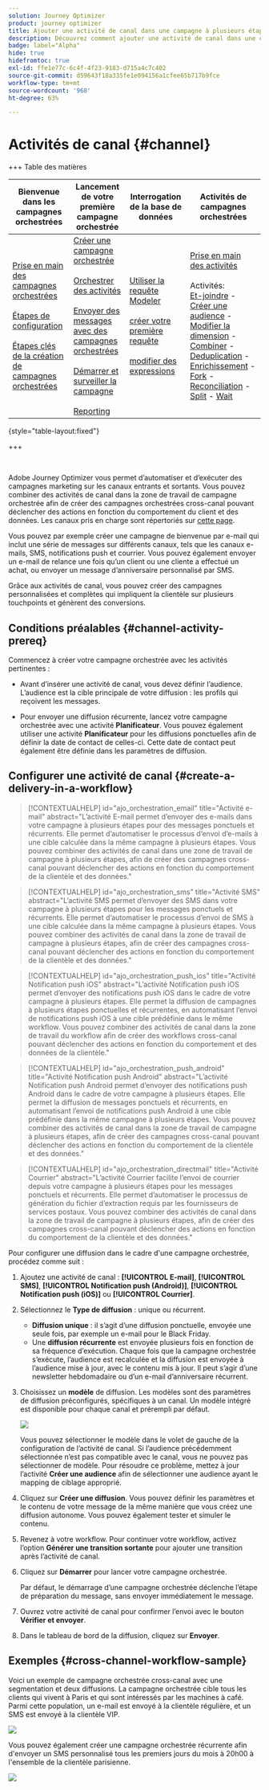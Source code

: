 ```yaml
---
solution: Journey Optimizer
product: journey optimizer
title: Ajouter une activité de canal dans une campagne à plusieurs étapes
description: Découvrez comment ajouter une activité de canal dans une campagne à plusieurs étapes
badge: label="Alpha"
hide: true
hidefromtoc: true
exl-id: ffe1e77c-6c4f-4f23-9183-d715a4c7c402
source-git-commit: d59643f18a335fe1e094156a1cfee65b717b9fce
workflow-type: tm+mt
source-wordcount: '968'
ht-degree: 63%

---
```


# Activités de canal {#channel}

+++ Table des matières

| Bienvenue dans les campagnes orchestrées | Lancement de votre première campagne orchestrée | Interrogation de la base de données | Activités de campagnes orchestrées |
|---|---|---|---|
| [Prise en main des campagnes orchestrées](../gs-orchestrated-campaigns.md)<br/><br/>[Étapes de configuration](../configuration-steps.md)<br/><br/>[Étapes clés de la création de campagnes orchestrées](../gs-campaign-creation.md) | [Créer une campagne orchestrée](../create-orchestrated-campaign.md)<br/><br/>[Orchestrer des activités](../orchestrate-activities.md)<br/><br/>[Envoyer des messages avec des campagnes orchestrées](../send-messages.md)<br/><br/>[Démarrer et surveiller la campagne](../start-monitor-campaigns.md)<br/><br/>[Reporting](../reporting-campaigns.md) | [Utiliser la requête Modeler](../orchestrated-rule-builder.md)<br/><br/>[créer votre première requête](../build-query.md)<br/><br/>[modifier des expressions](../edit-expressions.md) | [Prise en main des activités](about-activities.md)<br/><br/>Activités:<br/>[Et-joindre](and-join.md) - [Créer une audience](build-audience.md) - [Modifier la dimension](change-dimension.md) - [Combiner](combine.md) - [Deduplication](deduplication.md) - [Enrichissement](enrichment.md) - [Fork](fork.md) - [Reconciliation](reconciliation.md) - [Split](split.md) - [Wait](wait.md) |

{style="table-layout:fixed"}

+++

<br/>

Adobe Journey Optimizer vous permet d’automatiser et d’exécuter des campagnes marketing sur les canaux entrants et sortants. Vous pouvez combiner des activités de canal dans la zone de travail de campagne orchestrée afin de créer des campagnes orchestrées cross-canal pouvant déclencher des actions en fonction du comportement du client et des données. Les canaux pris en charge sont répertoriés sur [cette page](../../channels/gs-channels.md).

Vous pouvez par exemple créer une campagne de bienvenue par e-mail qui inclut une série de messages sur différents canaux, tels que les canaux e-mails, SMS, notifications push et courrier. Vous pouvez également envoyer un e-mail de relance une fois qu’un client ou une cliente a effectué un achat, ou envoyer un message d’anniversaire personnalisé par SMS.

Grâce aux activités de canal, vous pouvez créer des campagnes personnalisées et complètes qui impliquent la clientèle sur plusieurs touchpoints et génèrent des conversions.

## Conditions préalables {#channel-activity-prereq}

Commencez à créer votre campagne orchestrée avec les activités pertinentes :

* Avant d’insérer une activité de canal, vous devez définir l’audience. L’audience est la cible principale de votre diffusion : les profils qui reçoivent les messages.

* Pour envoyer une diffusion récurrente, lancez votre campagne orchestrée avec une activité **Planificateur**. Vous pouvez également utiliser une activité **Planificateur** pour les diffusions ponctuelles afin de définir la date de contact de celles-ci. Cette date de contact peut également être définie dans les paramètres de diffusion.

## Configurer une activité de canal {#create-a-delivery-in-a-workflow}

>[!CONTEXTUALHELP]
>id="ajo_orchestration_email"
>title="Activité e-mail"
>abstract="L’activité E-mail permet d’envoyer des e-mails dans votre campagne à plusieurs étapes pour des messages ponctuels et récurrents. Elle permet d’automatiser le processus d’envoi d’e-mails à une cible calculée dans la même campagne à plusieurs étapes. Vous pouvez combiner des activités de canal dans une zone de travail de campagne à plusieurs étapes, afin de créer des campagnes cross-canal pouvant déclencher des actions en fonction du comportement de la clientèle et des données."

>[!CONTEXTUALHELP]
>id="ajo_orchestration_sms"
>title="Activité SMS"
>abstract="L’activité SMS permet d’envoyer des SMS dans votre campagne à plusieurs étapes pour les messages ponctuels et récurrents. Elle permet d’automatiser le processus d’envoi de SMS à une cible calculée dans la même campagne à plusieurs étapes. Vous pouvez combiner des activités de canal dans la zone de travail de campagne à plusieurs étapes, afin de créer des campagnes cross-canal pouvant déclencher des actions en fonction du comportement de la clientèle et des données."

>[!CONTEXTUALHELP]
>id="ajo_orchestration_push_ios"
>title="Activité Notification push iOS"
>abstract="L’activité Notification push iOS permet d’envoyer des notifications push iOS dans le cadre de votre campagne à plusieurs étapes. Elle permet la diffusion de campagnes à plusieurs étapes ponctuelles et récurrentes, en automatisant l’envoi de notifications push iOS à une cible prédéfinie dans le même workflow. Vous pouvez combiner des activités de canal dans la zone de travail du workflow afin de créer des workflows cross-canal pouvant déclencher des actions en fonction du comportement et des données de la clientèle."

>[!CONTEXTUALHELP]
>id="ajo_orchestration_push_android"
>title="Activité Notification push Android"
>abstract="L’activité Notification push Android permet d’envoyer des notifications push Android dans le cadre de votre campagne à plusieurs étapes. Elle permet la diffusion de messages ponctuels et récurrents, en automatisant l’envoi de notifications push Android à une cible prédéfinie dans la même campagne à plusieurs étapes. Vous pouvez combiner des activités de canal dans la zone de travail de campagne à plusieurs étapes, afin de créer des campagnes cross-canal pouvant déclencher des actions en fonction du comportement de la clientèle et des données."

>[!CONTEXTUALHELP]
>id="ajo_orchestration_directmail"
>title="Activité Courrier"
>abstract="L’activité Courrier facilite l’envoi de courrier depuis votre campagne à plusieurs étapes pour les messages ponctuels et récurrents. Elle permet d’automatiser le processus de génération du fichier d’extraction requis par les fournisseurs de services postaux. Vous pouvez combiner des activités de canal dans la zone de travail de campagne à plusieurs étapes, afin de créer des campagnes cross-canal pouvant déclencher des actions en fonction du comportement de la clientèle et des données."

Pour configurer une diffusion dans le cadre d&#39;une campagne orchestrée, procédez comme suit :

1. Ajoutez une activité de canal : **[!UICONTROL E-mail]**, **[!UICONTROL SMS]**, **[!UICONTROL Notification push (Android)]**, **[!UICONTROL Notification push (iOS)]** ou **[!UICONTROL Courrier]**.

1. Sélectionnez le **Type de diffusion** : unique ou récurrent.

   * **Diffusion unique** : il s’agit d’une diffusion ponctuelle, envoyée une seule fois, par exemple un e-mail pour le Black Friday.
   * Une **diffusion récurrente** est envoyée plusieurs fois en fonction de sa fréquence d’exécution. Chaque fois que la campagne orchestrée s’exécute, l’audience est recalculée et la diffusion est envoyée à l’audience mise à jour, avec le contenu mis à jour. Il peut s’agir d’une newsletter hebdomadaire ou d’un e-mail d’anniversaire récurrent.

1. Choisissez un **modèle** de diffusion. Les modèles sont des paramètres de diffusion préconfigurés, spécifiques à un canal. Un modèle intégré est disponible pour chaque canal et prérempli par défaut.

   ![](../assets/delivery-activity-in-wf.png)

   Vous pouvez sélectionner le modèle dans le volet de gauche de la configuration de l’activité de canal. Si l’audience précédemment sélectionnée n’est pas compatible avec le canal, vous ne pouvez pas sélectionner de modèle. Pour résoudre ce problème, mettez à jour l’activité **Créer une audience** afin de sélectionner une audience ayant le mapping de ciblage approprié.

1. Cliquez sur **Créer une diffusion**. Vous pouvez définir les paramètres et le contenu de votre message de la même manière que vous créez une diffusion autonome. Vous pouvez également tester et simuler le contenu.

1. Revenez à votre workflow. Pour continuer votre workflow, activez l’option **Générer une transition sortante** pour ajouter une transition après l’activité de canal.

1. Cliquez sur **Démarrer** pour lancer votre campagne orchestrée.

   Par défaut, le démarrage d’une campagne orchestrée déclenche l’étape de préparation du message, sans envoyer immédiatement le message.

1. Ouvrez votre activité de canal pour confirmer l’envoi avec le bouton **Vérifier et envoyer**.

1. Dans le tableau de bord de la diffusion, cliquez sur **Envoyer**.

## Exemples {#cross-channel-workflow-sample}

Voici un exemple de campagne orchestrée cross-canal avec une segmentation et deux diffusions. La campagne orchestrée cible tous les clients qui vivent à Paris et qui sont intéressés par les machines à café. Parmi cette population, un e-mail est envoyé à la clientèle régulière, et un SMS est envoyé à la clientèle VIP.

![](../assets/workflow-channel-example.png)

<!--
description, which use case you can perform (common other activities that you can link before of after the activity)

how to add and configure the activity

example of a configured activity within a workflow
The Email delivery activity allows you to configure the sending an email in a workflow. 

-->

Vous pouvez également créer une campagne orchestrée récurrente afin d&#39;envoyer un SMS personnalisé tous les premiers jours du mois à 20h00 à l&#39;ensemble de la clientèle parisienne.

![](../assets/workflow-channel-example2.png)

<!-- Scheduled emails available?

This can be a single send email and sent just once, or it can be a recurring email.
* Single send emails are standard emails, sent once.
* Recurring emails allow you to send the same email multiple times to different targets over a defined period. You can aggregate the deliveries per period in order to get reports that correspond to your needs.

When linked to a scheduler, you can define recurring emails.
Email recipients are defined upstream of the activity in the same workflow, via an Audience targeting activity.

-->


<!--The message preparation is triggered according to the workflow execution parameters. From the message dashboard, you can select whether to request or not a manual confirmation to send the message (required by default). You can start the workflow manually or place a scheduler activity in the workflow to automate execution.-->

